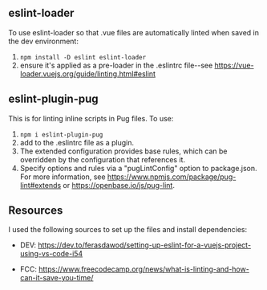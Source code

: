 ## eslint-loader
To use eslint-loader so that .vue files are automatically linted when saved in the dev environment:
1. `npm install -D eslint eslint-loader`
2. ensure it's applied as a pre-loader in the .eslintrc file--see https://vue-loader.vuejs.org/guide/linting.html#eslint

## eslint-plugin-pug
This is for linting inline scripts in Pug files. To use:
1. `npm i eslint-plugin-pug`
2. add to the .eslintrc file as a plugin.
3. The extended configuration provides base rules, which can be overridden by the configuration that references it.
4. Specify options and rules via a "pugLintConfig" option to package.json.
For more information, see https://www.npmjs.com/package/pug-lint#extends or https://openbase.io/js/pug-lint.

## Resources
I used the following sources to set up the files and install dependencies:
* DEV: https://dev.to/ferasdawod/setting-up-eslint-for-a-vuejs-project-using-vs-code-i54

* FCC: https://www.freecodecamp.org/news/what-is-linting-and-how-can-it-save-you-time/
